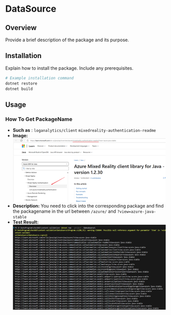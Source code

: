 # DataSource

## Overview

Provide a brief description of the package and its purpose.

## Installation

Explain how to install the package. Include any prerequisites.

```bash
# Example installation command
dotnet restore
dotnet build
```

## Usage

### How To Get PackageName

- **Such as** : `loganalytics/client` `mixedreality-authentication-readme`
- **Image:**
  ![alt text](image.png)
- **Description:**
  You need to click into the corresponding package and find the packagename in the url between `/azure/` and `?view=azure-java-stable`
- **Test Result:**
  ![alt text](image-1.png)

